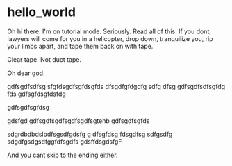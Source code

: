 # hello_world
Oh hi there. I'm on tutorial mode.
Seriously. Read all of this.
If you dont, lawyers will come for you in a helicopter, drop down, tranquilize you, rip your limbs apart, and tape them back on with tape.

Clear tape. Not duct tape.

Oh dear god.









gdfsgdfsdfsg
sfgfdsgdfsgfdsgfds
dfsgdfgfdgdfg
sdfg
dfsg
gdfsgdfsdfsgfdg
fds
gdfsgfdsgfdsfdg





gdfsgdfsgfdsg


gdsfgd
gdfsgdfsgdfsgdfsgdfsgtehb
gdfsgdfsgfds

sdgrdbdbdslbdfsgsdfgdsfg
g
dfsgfdsg
fdsgdfsg
sdfgsdfg
sdgdfgsdgsdfggfdfsgdfs
gdsffdsgdsfgF





And you cant skip to the ending either.
